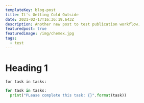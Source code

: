 ```yaml
---
templateKey: blog-post
title: It's Getting Cold Outside
date: 2021-02-17T16:36:19.643Z
description: Another new post to test publication workflow.
featuredpost: true
featuredimage: /img/chemex.jpg
tags:
  - test
---
```

# Heading 1

`for task in tasks:`

```python
for task in tasks:
  print("PLease complete this task: {}".format(task))
 
```